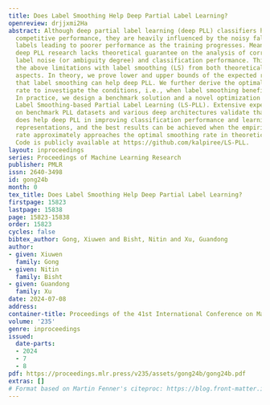 ```yaml
---
title: Does Label Smoothing Help Deep Partial Label Learning?
openreview: drjjxmi2Ha
abstract: Although deep partial label learning (deep PLL) classifiers have shown their
  competitive performance, they are heavily influenced by the noisy false-positive
  labels leading to poorer performance as the training progresses. Meanwhile, existing
  deep PLL research lacks theoretical guarantee on the analysis of correlation between
  label noise (or ambiguity degree) and classification performance. This paper addresses
  the above limitations with label smoothing (LS) from both theoretical and empirical
  aspects. In theory, we prove lower and upper bounds of the expected risk to show
  that label smoothing can help deep PLL. We further derive the optimal smoothing
  rate to investigate the conditions, i.e., when label smoothing benefits deep PLL.
  In practice, we design a benchmark solution and a novel optimization algorithm called
  Label Smoothing-based Partial Label Learning (LS-PLL). Extensive experimental results
  on benchmark PLL datasets and various deep architectures validate that label smoothing
  does help deep PLL in improving classification performance and learning distinguishable
  representations, and the best results can be achieved when the empirical smoothing
  rate approximately approaches the optimal smoothing rate in theoretical findings.
  Code is publicly available at https://github.com/kalpiree/LS-PLL.
layout: inproceedings
series: Proceedings of Machine Learning Research
publisher: PMLR
issn: 2640-3498
id: gong24b
month: 0
tex_title: Does Label Smoothing Help Deep Partial Label Learning?
firstpage: 15823
lastpage: 15838
page: 15823-15838
order: 15823
cycles: false
bibtex_author: Gong, Xiuwen and Bisht, Nitin and Xu, Guandong
author:
- given: Xiuwen
  family: Gong
- given: Nitin
  family: Bisht
- given: Guandong
  family: Xu
date: 2024-07-08
address:
container-title: Proceedings of the 41st International Conference on Machine Learning
volume: '235'
genre: inproceedings
issued:
  date-parts:
  - 2024
  - 7
  - 8
pdf: https://proceedings.mlr.press/v235/assets/gong24b/gong24b.pdf
extras: []
# Format based on Martin Fenner's citeproc: https://blog.front-matter.io/posts/citeproc-yaml-for-bibliographies/
---
```


